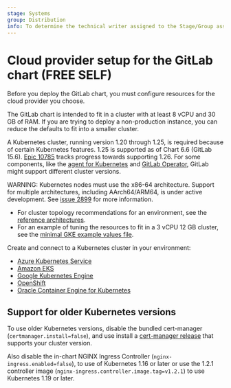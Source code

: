 ```yaml
---
stage: Systems
group: Distribution
info: To determine the technical writer assigned to the Stage/Group associated with this page, see https://about.gitlab.com/handbook/product/ux/technical-writing/#assignments
---
```


# Cloud provider setup for the GitLab chart **(FREE SELF)**

Before you deploy the GitLab chart, you must configure resources for
the cloud provider you choose.

The GitLab chart is intended to fit in a cluster with at least 8 vCPU
and 30 GB of RAM. If you are trying to deploy a non-production instance,
you can reduce the defaults to fit into a smaller cluster.

A Kubernetes cluster, running version 1.20 through 1.25, is required because of certain
Kubernetes features. 1.25 is supported as of Chart 6.6 (GitLab 15.6).
[Epic 10785](https://gitlab.com/groups/gitlab-org/-/epics/10785) tracks progress towards supporting 1.26.
For some components, like the [agent for Kubernetes](https://docs.gitlab.com/ee/user/clusters/agent/#gitlab-agent-for-kubernetes-supported-cluster-versions) and [GitLab Operator](https://docs.gitlab.com/operator/installation.html#kubernetes), GitLab might support different cluster versions.

WARNING:
Kubernetes nodes must use the x86-64 architecture.
Support for multiple architectures, including AArch64/ARM64, is under active development.
See [issue 2899](https://gitlab.com/gitlab-org/charts/gitlab/-/issues/2899) for more information.

- For cluster topology recommendations for an environment, see the
  [reference architectures](https://docs.gitlab.com/ee/administration/reference_architectures/#available-reference-architectures).
- For an example of tuning the resources to fit in a 3 vCPU 12 GB cluster, see the
  [minimal GKE example values file](https://gitlab.com/gitlab-org/charts/gitlab/tree/master/examples/values-gke-minimum.yaml).

Create and connect to a Kubernetes cluster in your environment:

- [Azure Kubernetes Service](aks.md)
- [Amazon EKS](eks.md)
- [Google Kubernetes Engine](gke.md)
- [OpenShift](openshift.md)
- [Oracle Container Engine for Kubernetes](oke.md)

## Support for older Kubernetes versions

To use older Kubernetes versions, disable the bundled cert-manager (`certmanager.install=false`),
and use install a [cert-manager release](https://cert-manager.io/docs/releases/) that supports
your cluster version.

Also disable the in-chart NGINX Ingress Controller (`nginx-ingress.enabled=false`),
to use of Kubernetes 1.16 or later or use the 1.2.1 controller image
(`nginx-ingress.controller.image.tag=v1.2.1`) to use Kubernetes 1.19 or later.

